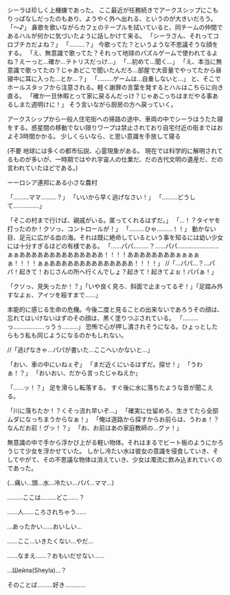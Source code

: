 シーラは珍しく上機嫌であった。
ここ最近が任務続きでアークスシップにこもりっぱなしだったのもあり、ようやく外へ出れる、というのが大きいだろう。
「〜♪」
鼻歌を歌いながらカフェのテーブルを拭いていると、同チームの仲間であるハルが何かに気づいたように話しかけて来る。
「シーラさん、それってコロブチカだよね？」
「………？」
今歌ってた？というような不思議そうな顔をする。
「え、無意識で歌ってた？それって地球のパズルゲームで使われてるよね？えーっと…確か…テトリスだっけ…」
「…初めて…聞く…」
「え、本当に無意識で歌ってたの？じゃあどこで聞いたんだろ…部屋で大音量でやってたから昼寝中に耳に入った…とか…？」
「………ゲームは…自重しないと…」
と、そこでホールスタッフから注意される。軽く謝罪の言葉を発するとハルはこちらに向き直る。
「確か一旦休暇とって家に戻るんだっけ？じゃあこっちはまだやる事あるしまた週明けに！」
そう言いながら厨房の方へ戻っていく。

アークスシップから一般人住宅街への帰路の途中、車両の中でシーラはうたた寝をする。惑星間の移動でない限りワープは禁止されており自宅付近の街まではおよそ3時間かかる。
少しくらいなら、と思い意識を手放して寝る

(不要
地球には多くの都市伝説、心霊現象がある。
現在では科学的に解明されてるものが多いが、一時期ではやれ宇宙人の仕業だ、だの古代文明の遺産だ、だの言われていたほどである。)


ーーロシア連邦にある小さな農村







「………ママ………？」
「いいから早く逃げなさい！」
「………どうして……………」



「そこの村まで行けば、親戚がいる。匿ってくれるはずだ。」
「…！？タイヤを打ったのか！クソっ、コントロールが！」
「………ひゃ………！！」
動かない目、足元に広がる血の海。それは既に絶命しているという事を知るには幼い少女には十分すぎるほどの有様である。
「……パパ………？……パパ……………………ぁぁああああああああああああああ！！！！ああああああああぁぁぁぁぁ！！！！ぁぁああああああああああああああ！！！！」
//「…パパ…？…パパ！起きて！おじさんの所へ行くんでしょ？起きて！起きてよぉ！パパぁ！」



「クソっ、見失ったか！？」「いや良く見ろ、斜面で止まってるぞ！」「足踏み外すなよぉ、アイツを殺すまで……」


本能的に感じる生命の危機。今後二度と見ることの出来ないであろうその顔は、忘れてはいけないはずのその顔は、黒く塗りつぶされている。
「………っ………………っうぅ………」
恐怖で心が押し潰されそうになる。ひょっとしたらもう私も同じようになるのかもしれない。

//「逃げなきゃ…パパが書いた…ここへいかないと…」


「おい、車の中にいねぇぞ」
「まだ近くにいるはずだ。探せ！」
「うわぁ！？」
「おいおい、だから言ったじゃねえか」

「……ッ！？」
足を滑らし転落する。
すぐ後に水に落ちたような音が聞こえる。

「川に落ちたか！？くそっ流れ早いぞ…」
「確実に仕留めろ、生きてたら全部ムダになっちまうからなぁ！」
「俺は道路から探すからお前らは、うわぁ！？なんだお前！グッ！？」
「お、お前はあの家庭教師の…グァ！」

無意識の中で手から浮かび上がる軽い物体。それはまるでビート板のようにかろうじて少女を浮かせていた。
しかし冷たい水は彼女の意識を侵食していき、そしてやがて、その不思議な物体は消えていき、少女は濁流に飲み込まれていくのであった。

(…痛い…頭…水…冷たい…パパ…ママ…)


………ここは………どこ……？

……人……ころされちゃう……


…あったかい……おいしい…


……ここ…いきたくない…やだ…


……なまえ……？おもいだせない……

…Шейла(Sheyla)…？

そのことば………好き…………



